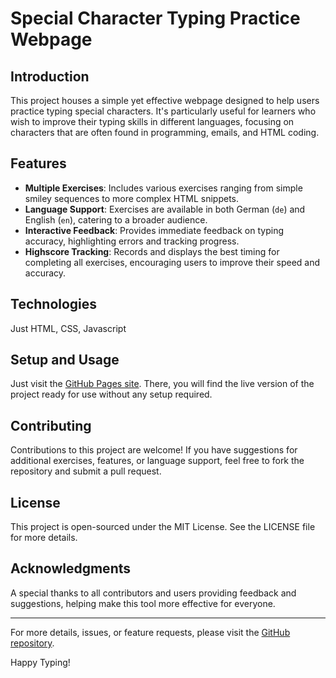 # Special Character Typing Practice Webpage

## Introduction

This project houses a simple yet effective webpage designed to help users practice typing special characters. It's particularly useful for learners who wish to improve their typing skills in different languages, focusing on characters that are often found in programming, emails, and HTML coding.

## Features

- **Multiple Exercises**: Includes various exercises ranging from simple smiley sequences to more complex HTML snippets.
- **Language Support**: Exercises are available in both German (`de`) and English (`en`), catering to a broader audience.
- **Interactive Feedback**: Provides immediate feedback on typing accuracy, highlighting errors and tracking progress.
- **Highscore Tracking**: Records and displays the best timing for completing all exercises, encouraging users to improve their speed and accuracy.

## Technologies

Just HTML, CSS, Javascript


## Setup and Usage

Just visit the [GitHub Pages site](https://yourusername.github.io/yourrepositoryname/). There, you will find the live version of the project ready for use without any setup required.


## Contributing

Contributions to this project are welcome! If you have suggestions for additional exercises, features, or language support, feel free to fork the repository and submit a pull request.

## License

This project is open-sourced under the MIT License. See the LICENSE file for more details.

## Acknowledgments

A special thanks to all contributors and users providing feedback and suggestions, helping make this tool more effective for everyone.

---

For more details, issues, or feature requests, please visit the [GitHub repository](https://github.com/yourusername/yourrepositoryname/issues).

Happy Typing!
